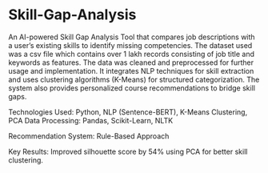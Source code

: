 # Skill-Gap-Analysis

An AI-powered Skill Gap Analysis Tool that compares job descriptions with a user’s existing skills to identify missing competencies. The dataset used was a csv file which contains over 1 lakh records consisting of job title and keywords as features. The data was cleaned and preprocessed for further usage and implementation. It integrates NLP techniques for skill extraction and uses clustering algorithms (K-Means) for structured categorization. The system also provides personalized course recommendations to bridge skill gaps.

Technologies Used: Python, NLP (Sentence-BERT), K-Means Clustering, PCA Data Processing: Pandas, Scikit-Learn, NLTK

Recommendation System: Rule-Based Approach

Key Results: Improved silhouette score by 54% using PCA for better skill clustering.
